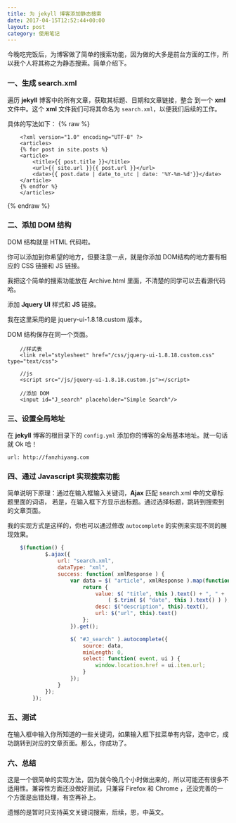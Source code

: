 ```yaml
---
title: 为 jekyll 博客添加静态搜索
date: 2017-04-15T12:52:44+00:00
layout: post
category: 使用笔记
---
```


今晚吃完饭后，为博客做了简单的搜索功能，因为做的大多是前台方面的工作，所以我个人将其称之为静态搜索。简单介绍下。

### 一、生成 search.xml

遍历 **jekyll** 博客中的所有文章，获取其标题、日期和文章链接，整合
到一个 **xml** 文件中。这个 **xml** 文件我们可将其命名为 `search.xml`，以便我们后续的工作。

具体的写法如下：
{% raw %}
```
    <?xml version="1.0" encoding="UTF-8" ?>
    <articles>
    {% for post in site.posts %}
    <article>
        <title>{{ post.title }}</title>
        <url>{{ site.url }}{{ post.url }}</url>
        <date>{{ post.date | date_to_utc | date: '%Y-%m-%d'}}</date>
    </article>
    {% endfor %}
    </articles>
```
{% endraw %}
### 二、添加 DOM 结构

DOM 结构就是 HTML 代码啦。

你可以添加到你希望的地方，但要注意一点，就是你添加 DOM结构的地方要有相应的 CSS 链接和 JS 链接。

我把这个简单的搜索功能放在 Archive.html 里面，不清楚的同学可以去看源代码哈。

添加 **Jquery UI** 样式和 **JS** 链接。

我在这里采用的是 jquery-ui-1.8.18.custom 版本。

DOM 结构保存在同一个页面。


```
    //样式表
    <link rel="stylesheet" href="/css/jquery-ui-1.8.18.custom.css" type="text/css">

    //js
    <script src="/js/jquery-ui-1.8.18.custom.js"></script>

    //添加 DOM
    <input id="J_search" placeholder="Simple Search"/>
```

### 三、设置全局地址

在 **jekyll** 博客的根目录下的 `config.yml` 添加你的博客的全局基本地址。就一句话就 Ok 哈！

    url: http://fanzhiyang.com

### 四、通过 Javascript 实现搜索功能

简单说明下原理：通过在输入框输入关键词，**Ajax** 匹配 search.xml 中的文章标题里面的词语，
若是，在输入框下方显示出标题。通过选择标题，跳转到搜索到的文章页面。

我的实现方式是这样的，你也可以通过修改 `autocomplete`
的实例来实现不同的展现效果。


```js
    $(function() {
            $.ajax({
                url: "search.xml",
                dataType: "xml",
                success: function( xmlResponse ) {
                    var data = $( "article", xmlResponse ).map(function() {
                        return {
                            value: $( "title", this ).text() + ", " +
                                ( $.trim( $( "date", this ).text() ) ),
                            desc: $("description", this).text(),
                            url: $("url", this).text()
                        };
                    }).get();

                    $( "#J_search" ).autocomplete({
                        source: data,
                        minLength: 0,
                        select: function( event, ui ) {
                            window.location.href = ui.item.url;
                        }
                    });
                }
            });
        });
```

### 五、测试

在输入框中输入你所知道的一些关键词，如果输入框下拉菜单有内容，选中它，成功跳转到对应的文章页面。那么，你成功了。

### 六、总结

这是一个很简单的实现方法，因为就今晚几个小时做出来的，所以可能还有很多不适用性。兼容性方面还没做好测试，只兼容 Firefox 和 Chrome ，还没完善的一个方面是出错处理，有空再补上。

遗憾的是暂时只支持英文关键词搜索，后续，恩，中英文。



